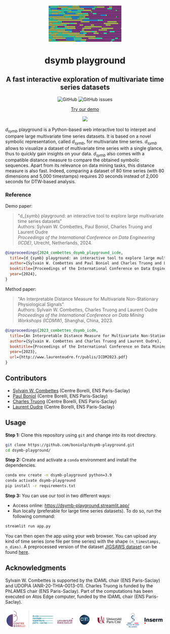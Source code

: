 <p align="center">
<img width="230" src="./figures/Symbol_logo.png"/>
</p>

<h1 align="center">dsymb playground</h1>
<h2 align="center">A fast interactive exploration of multivariate time series datasets</h2>

<div align="center">
<p>
<img alt="GitHub" src="https://img.shields.io/github/license/boniolp/dsymb-playground"> <img alt="GitHub issues" src="https://img.shields.io/github/issues/boniolp/dsymb-playground">
</p>
</div>

<p align="center"><a href="https://dsymb-playground.streamlit.app/">Try our demo</a></p>
<p align="center">
<img width="500" src="./figures/demo_capture.gif"/>
</p>

$d_{symb}$ playground is a Python-based web interactive tool to interpet and
compare large multivariate time series datasets.
It is based on a novel symbolic representation, called $d_{symb}$, for
multivariate time series.
$d_{symb}$ allows to visualize a dataset of multivariate time series with
a single glance, thus to quickly gain insights on your data.
$d_{symb}$ also comes with a compatible distance measure to compare the
obtained symbolic sequences.
Apart from its relevance on data mining tasks, this distance measure is also
fast.
Indeed, comparing a dataset of 80 time series (with 80 dimensions
and 5,000 timestamps) requires 20 seconds instead of 2,000 seconds for DTW-based
analysis.

### Reference

Demo paper:
> "d_{symb} playground: an interactive tool to explore large multivariate time series datasets"<br/>
> Authors: Sylvain W. Combettes, Paul Boniol, Charles Truong and Laurent Oudre<br/>
> _Proceedings of the International Conference on Data Engineering (ICDE)_, Utrecht, Netherlands, 2024.<br/>

```bibtex
@inproceedings{2024_combettes_dsymb_playground_icde,
  title={d_{symb} playground: an interactive tool to explore large multivariate time series datasets},
  author={Sylvain W. Combettes and Paul Boniol and Charles Truong and Laurent Oudre},
  booktitle={Proceedings of the International Conference on Data Engineering (ICDE) (to appear)},
  year={2024},
}
```

Method paper:
> "An Interpretable Distance Measure for Multivariate Non-Stationary Physiological Signals"<br/>
> Authors: Sylvain W. Combettes, Charles Truong and Laurent Oudre<br/>
> _Proceedings of the International Conference on Data Mining Workshops (ICDMW)_, Shanghai, China, 2023.<br/>

```bibtex
@inproceedings{2023_combettes_dsymb_icdm,
  title={An Interpretable Distance Measure for Multivariate Non-Stationary Physiological Signals},
  author={Sylvain W. Combettes and Charles Truong and Laurent Oudre},
  booktitle={Proceedings of the International Conference on Data Mining Workshops (ICDMW) (to appear)},
  year={2023},
  url={http://www.laurentoudre.fr/publis/ICDM2023.pdf}
}
```

## Contributors

* [Sylvain W. Combettes](https://sylvaincom.github.io/) (Centre Borelli, ENS Paris-Saclay)
* [Paul Boniol](https://boniolp.github.io/) (Centre Borelli, ENS Paris-Saclay)
* [Charles Truong](https://charles.doffy.net/) (Centre Borelli, ENS Paris-Saclay)
* [Laurent Oudre](http://www.laurentoudre.fr/) (Centre Borelli, ENS Paris-Saclay)

## Usage

**Step 1:** Clone this repository using `git` and change into its root directory.

```bash
git clone https://github.com/boniolp/dsymb-playground.git
cd dsymb-playground/
```

**Step 2:** Create and activate a `conda` environment and install the dependencies.

```bash
conda env create -n dsymb-playground python=3.9
conda activate dsymb-playground
pip install -r requirements.txt
```

**Step 3:** You can use our tool in two different ways: 

- Access online: https://dsymb-playground.streamlit.app/
- Run locally (preferable for large time series datasets). To do so, run the following command:

```bash
streamlit run app.py
```

You can then open the app using your web browser. You can upload any kind of time series (one file per time series) with the shape `(n_timestamps, n_dims)`.
A preprocessed version of the dataset [JIGSAWS dataset](https://cirl.lcsr.jhu.edu/research/hmm/datasets/jigsaws_release/) can be found [here](https://kiwi.cmla.ens-cachan.fr/index.php/s/ctEdTsz6sxPBxxX).

## Acknowledgments

Sylvain W. Combettes is supported by the IDAML chair (ENS Paris-Saclay) and UDOPIA (ANR-20-THIA-0013-01).
Charles Truong is funded by the PhLAMES chair (ENS Paris-Saclay).
Part of the computations has been executed on Atos Edge computer, funded by the IDAML chair (ENS Paris-Saclay).

<p align="center">
<img width="700" src="./figures/cebo_logos.png"/>
</p>
